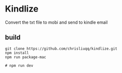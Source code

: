 # Kindlize

Convert the txt file to mobi and send to kindle email

## build

```
git clone https://github.com/chrisliuqq/kindlize.git
npm install
npm run package-mac

# npm run dev
```
